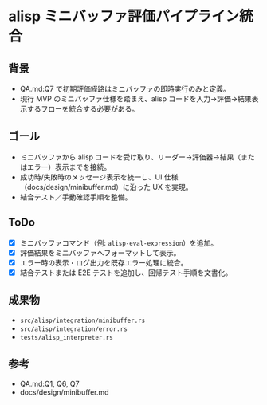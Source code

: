 # alisp ミニバッファ評価パイプライン統合

## 背景
- QA.md:Q7 で初期評価経路はミニバッファの即時実行のみと定義。
- 現行 MVP のミニバッファ仕様を踏まえ、alisp コードを入力→評価→結果表示するフローを統合する必要がある。

## ゴール
- ミニバッファから alisp コードを受け取り、リーダー→評価器→結果（またはエラー）表示までを接続。
- 成功時/失敗時のメッセージ表示を統一し、UI 仕様（docs/design/minibuffer.md）に沿った UX を実現。
- 結合テスト／手動確認手順を整備。

## ToDo
- [x] ミニバッファコマンド（例: `alisp-eval-expression`）を追加。
- [x] 評価結果をミニバッファへフォーマットして表示。
- [x] エラー時の表示・ログ出力を既存エラー処理に統合。
- [x] 結合テストまたは E2E テストを追加し、回帰テスト手順を文書化。

## 成果物
- `src/alisp/integration/minibuffer.rs`
- `src/alisp/integration/error.rs`
- `tests/alisp_interpreter.rs`

## 参考
- QA.md:Q1, Q6, Q7
- docs/design/minibuffer.md
